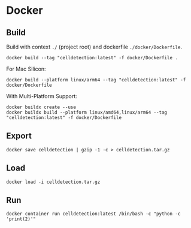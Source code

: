 # Docker

## Build
Build with context `./` (project root) and dockerfile `./docker/Dockerfile`.
```
docker build --tag "celldetection:latest" -f docker/Dockerfile .
```

For Mac Silicon:
```
docker build --platform linux/arm64 --tag "celldetection:latest" -f docker/Dockerfile 
```

With Multi-Platform Support:
```
docker buildx create --use
docker buildx build --platform linux/amd64,linux/arm64 --tag "celldetection:latest" -f docker/Dockerfile 
```

## Export
```
docker save celldetection | gzip -1 -c > celldetection.tar.gz
```

## Load
```
docker load -i celldetection.tar.gz
```


## Run
```
docker container run celldetection:latest /bin/bash -c "python -c 'print(2)'"
```
